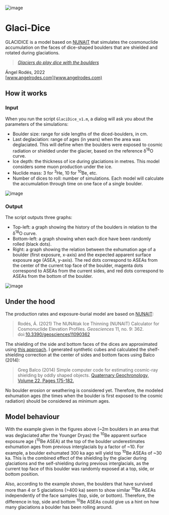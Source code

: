 ![image](https://user-images.githubusercontent.com/53089531/173842728-4790a738-5ac7-4383-b151-a57a44aef994.png)

# Glaci-Dice

GLACIDICE is a model based on [NUNAIT](https://github.com/angelrodes/NUNAIT) that simulates the cosmonuclide accumulation on the faces of dice-shaped boulders that are shielded and rotated during glaciations.

>[*Glaciers do play dice with the boulders*](https://en.wiktionary.org/wiki/God_does_not_play_dice_with_the_universe)

Ángel Rodés, 2022  
[www.angelrodes.com](www.angelrodes.com)

## How it works

### Input 

When you run the script ```GlaciDice_v1.m```, a dialog will ask you about the parameters of the simulations:

- Boulder size: range for side lengths of the diced-boulders, in cm.
- Last deglaciation: range of ages (in years) when the area was deglaciated. This will define when the boulders were exposed to cosmic radiation or shielded under the glacier, based on the reference δ<sup>18</sup>O curve.
- Ice depth: the thickness of ice during glaciations in metres. This model considers some muon production under the ice.
- Nuclide mass: 3 for <sup>3</sup>He, 10 for <sup>10</sup>Be, etc.
- Number of dices to roll: number of simulations. Each model will calculate the accumulation through time on one face of a single boulder.

![image](https://user-images.githubusercontent.com/53089531/173845895-d71de27a-66a2-4f9b-9982-d5cecf9a91c3.png)

### Output

The script outputs three graphs:

- Top-left: a graph showing the history of the boulders in relation to the δ<sup>18</sup>O curve.
- Bottom-left: a graph showing when each dice have been randomly rolled (black dots).
- Right: a graph showing the relation between the exhumation age of a boulder (first exposure, x-axis) and the expected apparent surface exposure age (ASEA, y-axis). The red dots correspond to ASEAs from the center of the current top face of the boulder, magenta dots correspond to ASEAs from the current sides, and red dots correspond to ASEAs from the bottom of the boulder.

![image](https://user-images.githubusercontent.com/53089531/173847177-21ab72d9-0d57-4e9b-8e59-a5953dfceb78.png)

## Under the hood

The production rates and exposure-burial model are based on [NUNAIT](https://github.com/angelrodes/NUNAIT):

>Rodés, Á. (2021) The NUNAtak Ice Thinning (NUNAIT) Calculator for Cosmonuclide Elevation Profiles. *Geosciences* 11, no. 9: 362. doi:[10.3390/geosciences11090362](https://doi.org/10.3390/geosciences11090362)

The shielding of the side and bottom faces of the dices are approximated using [this approach](https://github.com/angelrodes/Shielding_of_dice-shaped_boulders). I generated synthetic cubes and calculated the shelf-shielding correction at the center of sides and bottom faces using Balco (2014):

> Greg Balco (2014) Simple computer code for estimating cosmic-ray shielding by oddly shaped objects. [Quaternary Geochronology, Volume 22, Pages 175-182.](https://doi.org/10.1016/j.quageo.2013.12.002)

No boulder erosion or weathering is considered yet. Therefore, the modeled exhumation ages (the times when the boulder is first exposed to the cosmic radiation) should be considered as minimum ages.

## Model behaviour 

With the example given in the figures above (~2m boulders in an area that was deglaciated after the Younger Dryas) the <sup>10</sup>Be apparent surface exposure age (<sup>10</sup>Be ASEA) at the top of the boulder underestimates exhumation ages from previous interglacials by a factor of ~10. For example, a boulder exhumated 300 ka ago will yield top <sup>10</sup>Be ASEAs of ~30 ka. This is the combined effect of the shielding by the glacier during glaciations and the self-shielding during previous interglacials, as the current top face of this boulder was randomly exposed at a top, side, or bottom position.

Also, according to the example shown, the boulders that have survived more than 4 or 5 glaciations (>400 ka) seem to show similar <sup>10</sup>Be ASEAs independently of the face samples (top, side, or bottom). Therefore, the difference in top, side and bottom <sup>10</sup>Be ASEAs could give us a hint on how many glaciations a boulder has been rolling around.
